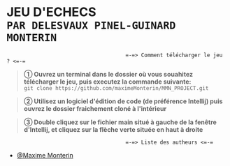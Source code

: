 **JEU D'ECHECS**\
 ```PAR DELESVAUX PINEL-GUINARD MONTERIN```
 =

```
                                      =-=> Comment télécharger le jeu ? <=-=
```

> __➀ Ouvrez un terminal dans le dossier où vous souahitez télécharger le jeu, puis executez la commande suivante:__\
> `git clone https://github.com/maximeMonterin/MMN_PROJECT.git`

> __➁ Utilisez un logiciel d'édition de code (de préférence Intellij) puis ouvrez le dossier fraichement cloné à l'intérieur__

> __③ Double cliquez sur le fichier main situé à gauche de la fenêtre d'Intellij, et cliquez sur la flèche verte située en haut à droite__



```
                                      =-=> Liste des autheurs <=-=
```

- [@Maxime Monterin](https://www.github.com/maximeMonterin)
 

